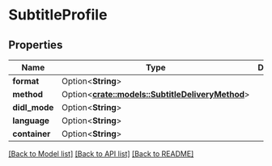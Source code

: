 # SubtitleProfile

## Properties

Name | Type | Description | Notes
------------ | ------------- | ------------- | -------------
**format** | Option<**String**> |  | [optional]
**method** | Option<[**crate::models::SubtitleDeliveryMethod**](SubtitleDeliveryMethod.md)> |  | [optional]
**didl_mode** | Option<**String**> |  | [optional]
**language** | Option<**String**> |  | [optional]
**container** | Option<**String**> |  | [optional]

[[Back to Model list]](../README.md#documentation-for-models) [[Back to API list]](../README.md#documentation-for-api-endpoints) [[Back to README]](../README.md)


